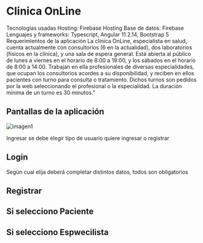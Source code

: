 # Clinica OnLine

Tecnologías usadas
Hosting: Firebase Hosting
Base de datos: Firebase
Lenguajes y frameworks: Typescript, Angular 11.2.14, Bootstrap 5
Requerimientos de la aplicación
La clínica OnLine, especialista en salud, cuenta actualmente con consultorios (6 en la actualidad), dos laboratorios (físicos en la clínica), y una sala de espera general. Está abierta al público de lunes a viernes en el horario de 8:00 a 19:00, y los sábados en el horario de 8:00 a 14:00. Trabajan en ella profesionales de diversas especialidades, que ocupan los consultorios acordes a su disponibilidad, y reciben en ellos pacientes con turno para consulta o tratamiento. Dichos turnos son pedidos por la web seleccionando el profesional o la especialidad. La duración mínima de un turno es 30 minutos.”


## Pantallas de la aplicación

![imagen1](https://github.com/coarasaw/HNPM/assets/17881150/5ef2de99-d94f-43f4-a3c3-b505abb982e6)

Ingresar se debe elegir tipo de usuario quiere ingresar o registrar

## Login


Según cual elija deberá completar distintos datos, todos son obligatorios 


## Registrar


## Si selecciono Paciente

## Si selecciono Espwecilista
